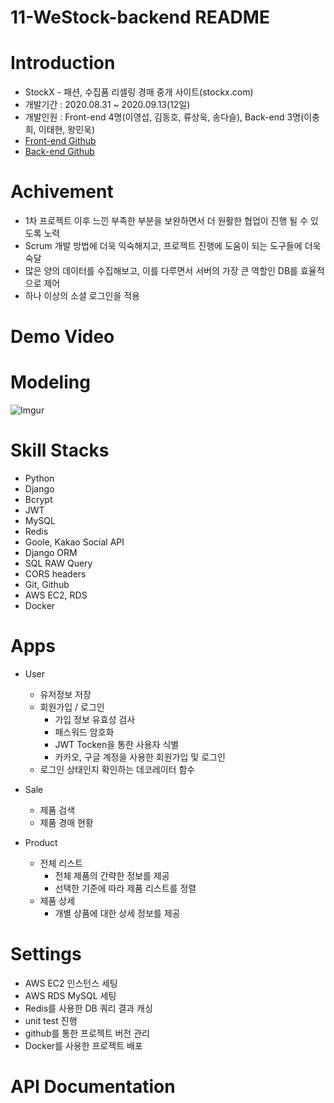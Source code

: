 # 11-WeStock-backend README

# Introduction
* StockX - 패션, 수집품 리셀링 경매 중개 사이트(stockx.com)
* 개발기간 : 2020.08.31 ~ 2020.09.13(12일)
* 개발인원 : Front-end 4명(이영섭, 김동호, 류상욱, 송다슬), Back-end 3명(이충희, 이태현, 왕민욱)
* [Front-end Github](https://github.com/wecode-bootcamp-korea/11-WeStock-frontend)
* [Back-end Github](https://github.com/wecode-bootcamp-korea/11-WeStock-backend)

# Achivement
- 1차 프로젝트 이후 느낀 부족한 부분을 보완하면서 더 원활한 협업이 진행 될 수 있도록 노력
- Scrum 개발 방법에 더욱 익숙해지고, 프로젝트 진행에 도움이 되는 도구들에 더욱 숙달
- 많은 양의 데이터를 수집해보고, 이를 다루면서 서버의 가장 큰 역할인 DB를 효율적으로 제어
- 하나 이상의 소셜 로그인을 적용

# Demo Video


# Modeling
![Imgur](https://i.imgur.com/PvdiLsZ.png)

# Skill Stacks
* Python
* Django
* Bcrypt
* JWT
* MySQL
* Redis
* Goole, Kakao Social API
* Django ORM
* SQL RAW Query
* CORS headers
* Git, Github
* AWS EC2, RDS
* Docker

# Apps
* User
	- 유저정보 저장
  - 회원가입 / 로그인
  	- 가입 정보 유효성 검사
    - 패스워드 암호화
    - JWT Tocken을 통한 사용자 식별
    - 카카오, 구글 계정을 사용한 회원가입 및 로그인
  - 로그인 상태인지 확인하는 데코레이터 함수
 
* Sale
  - 제품 검색
  - 제품 경매 현황 
   
* Product
  - 전체 리스트
    - 전체 제품의 간략한 정보를 제공
    - 선택한 기준에 따라 제품 리스트를 정렬
  - 제품 상세
    - 개별 상품에 대한 상세 정보를 제공

  
# Settings
* AWS EC2 인스턴스 세팅
* AWS RDS MySQL 세팅
* Redis를 사용한 DB 쿼리 결과 캐싱
* unit test 진행
* github를 통한 프로젝트 버전 관리
* Docker를 사용한 프로젝트 배포

# API Documentation
